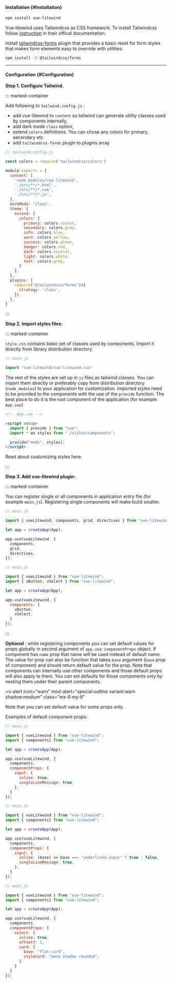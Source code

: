 #### Installation {#Installation}

```bash
npm install vue-litewind
```

Vue-litewind uses Tailwindcss as CSS framework. To install Tailwindcss follow [instruction](https://tailwindcss.com/docs/installation/using-postcss) in their offical documentation.

Install [tailwindcss-forms](https://tailwindcss.com/docs/plugins#forms) plugin that provides a basic reset for form styles that makes form elements easy to override with utilities:

```bash
npm install -D @tailwindcss/forms
```
---

#### Configuration {#Configuration}    

**Step 1. Configure Tailwind.**

::: marked-container

Add following to `tailwind.config.js` :

- add vue-litewind to `content` so tailwind can generate utility classes used by components internally,
- add dark mode `class` option,
- extend `colors` definitions. You can chose any colors for primary, secondary etc
- add `tailwindcss-forms` plugin to plugins array

```javascript
// tailwind.config.js

const colors = require('tailwindcss/colors')

module.exports = {
  content: [
    'node_modules/vue-litewind',
    './src/**/*.html',
    './src/**/*.vue',
    './src/**/*.js',
  ],
  darkMode: 'class',
  theme: {
    extend: {
      colors: {
        primary: colors.violet,
        secondary: colors.gray,
        info: colors.blue,
        warn: colors.yellow,
        success: colors.green,
        danger: colors.red,
        dark: colors.neutral,
        light: colors.white,
        text: colors.gray,
      }
    },
  },
  plugins: [
    require("@tailwindcss/forms")({
      strategy: 'class',
    }),
  ],
}
```

:::

**Step 2. Import styles files:**

::: marked-container

`style.css` contains basic set of classes used by components. Import it directly from library distribution directory

```javascript
// main.js

import "vue-litewind/vue-litewind.css" 
```

The rest of the styles are set up in `js` files as tailwind classes. You can import them directly or preferably copy from distribution directory (`node_modules`) to your application for customization. Imported styles need to be provided to the components with the use of the `provide` function. The best place to do it is the root component of the application (for example `App.vue`)

```html
<!-- App.vue -->

<script setup>
  import { provide } from "vue";
  import * as styles from "./styles/components";

  provide("mods", styles);
</script>
```

Read about customizing styles here.

:::

**Step 3. Add vue-litewind plugin:**

::: marked-container

You can register single or all components in application entry file (for example `main.js`). Registering single components will make build smaller.

<v-tabs base="materialTabs">
<v-tab name="All components">

```javascript
// main.js

import { vueLitewind, components, grid, directives } from "vue-litewind";

let app = createApp(App);

app.use(vueLitewind, {
  components,
  grid,
  directives,
});
```

</v-tab>
<v-tab name="Selected components">

```javascript
// main.js

import { vueLitewind } from "vue-litewind";
import { vButton, vSelect } from "vue-litewind";

let app = createApp(App);

app.use(vueLitewind, {
  components: {
    vButton,
    vSelect,
  }
});
```

</v-tab>
</v-tabs>

:::

**Optional** : while registering components you can set default values for props globally in second argument of `app.use`: `componentProps` object. If component has `name` prop that name will be used instead of default name. The value for prop can also be function that takes `base` argument (`base` prop of component) and should return default value for the prop. Note that components can internally use other components and those default props will also apply to them. You can set defaults for those components only by nesting them under their parent components.

<v-alert
  icon="warn"
  mod-alert="special:outline variant:warn shadow:medium"
  class="mx-6 my-8"
>
  Note that you can set default value for some props only.
</v-alert>

Examples of default component props:

<v-tabs base="materialTabs">
<v-tab name="Simple example">

```javascript
// main.js

import { vueLitewind } from "vue-litewind";
import { components} from "vue-litewind";

let app = createApp(App);

app.use(vueLitewind, {
  components,
  componentProps: {
    input: {
      inline: true,
      singleLineMessage: true,
    },
  }
});
```

</v-tab>
<v-tab name="Functions">

```javascript
// main.js

import { vueLitewind } from "vue-litewind";
import { components} from "vue-litewind";

let app = createApp(App);

app.use(vueLitewind, {
  components,
  componentProps: {
    input: {
      inline: (base) => base === "underlined-input" ? true : false,
      singleLineMessage: true,
    },
  }
});
```

</v-tab>
<v-tab name="Nested defaults">

```javascript
// main.js

import { vueLitewind } from "vue-litewind";
import { components} from "vue-litewind";

let app = createApp(App);

app.use(vueLitewind, {
  components,
  componentProps: {
    select: {
      inline: true,
      offsetY: 5,
      card: {
        base: "flat-card",
        styleCard: "menu shadow rounded",
      }
    }
  }
});
```

</v-tab>
</v-tabs>
